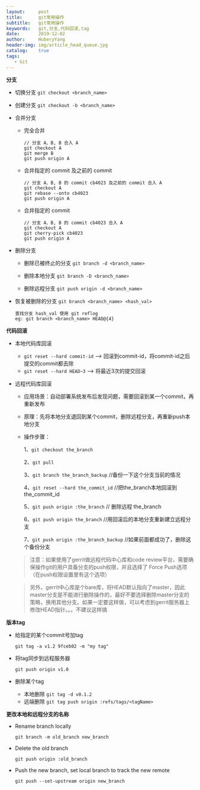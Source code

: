 ```yaml
--- 
layout:     post                      
title:      git常用操作
subtitle:   git常用操作
keywords:   git,分支,代码回滚,tag
date:       2019-12-02                 
author:     HuberyYang                
header-img: img/article_head_queue.jpg
catalog:    true                     
tags:                             
   - Git
---
```


__分支__

- 切换分支 `git checkout <branch_name>`

- 创建分支 `git checkout -b <branch_name>`

- 合并分支 
	- 完全合并
	
		```
		// 分支 A、B, B 合入 A
		git checkout A
		git merge B
		git push origin A
		``` 
	- 合并指定的 commit 及之前的 commit

		```
		// 分支 A、B, B 的 commit cb4023 及之前的 commit 合入 A
		git checkout A
		git rebase --onto cb4023
		git push origin A
		``` 
	- 合并指定的 commit 

		```
		// 分支 A、B, B 的 commit cb4023 合入 A
		git checkout A
		git cherry-pick cb4023
		git push origin A
		``` 

- 删除分支

	- 删除已被终止的分支 `git branch -d <branch_name>`
	
	- 删除本地分支 `git branch -D <branch_name>`
	
	- 删除远程分支 `git push origin -d <branch_name>`


- 恢复被删除的分支 `git branch <branch_name> <hash_val>`

	```
	查找分支 hash_val 使用 git reflog
	eg: git branch <branch_name> HEAD@{4}
	```
	
__代码回滚__

- 本地代码库回滚

	- `git reset --hard commit-id` --> 回滚到commit-id，将commit-id之后提交的commit都去除
	- `git reset --hard HEAD~3` --> 将最近3次的提交回滚

- 远程代码库回滚

	- 应用场景：自动部署系统发布后发现问题，需要回滚到某一个commit，再重新发布
	
	- 原理：先将本地分支退回到某个commit，删除远程分支，再重新push本地分支

	- 操作步骤：

		1、`git checkout the_branch`
		
		2、`git pull`
		
		3、`git branch the_branch_backup` //备份一下这个分支当前的情况
		
		4、`git reset --hard the_commit_id` //把the_branch本地回滚到the_commit_id
		
		5、`git push origin :the_branch` // 删除远程 the_branch
		
		6、`git push origin the_branch` //用回滚后的本地分支重新建立远程分支
		
		7、`git push origin :the_branch_backup` //如果前面都成功了，删除这个备份分支
		
	> 注意：如果使用了gerrit做远程代码中心库和code review平台，需要确保操作git的用户具备分支的push权限，并且选择了 Force Push选项（在push权限设置里有这个选项）
	
	> 另外，gerrit中心库是个bare库，将HEAD默认指向了master，因此master分支是不能进行删除操作的，最好不要选择删除master分支的策略，换用其他分支。如果一定要这样做，可以考虑到gerrit服务器上修改HEAD指针。。。不建议这样搞
		
		
__版本tag__

- 给指定的某个commit号加tag 

	`git tag -a v1.2 9fceb02 -m "my tag"`
		
- 将tag同步到远程服务器

	`git push origin v1.0`
		
- 删除某个tag
	- 本地删除 `git tag -d v0.1.2 `		
	- 远端删除 `git tag push origin :refs/tags/<tagName>`

__更改本地和远程分支的名称__

- Rename branch locally

	`git branch -m old_branch new_branch`

- Delete the old branch

	`git push origin :old_branch`

- Push the new branch, set local branch to track the new remote

	`git push --set-upstream origin new_branch`

